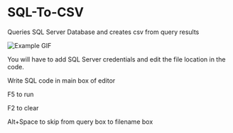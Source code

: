 # SQL-To-CSV
Queries SQL Server Database and creates csv from query results

![Example GIF](https://thumbs.gfycat.com/DisastrousQuerulousDragon-size_restricted.gif)

You will have to add SQL Server credentials and edit the file location in the code.

Write SQL code in main box of editor

F5 to run

F2 to clear

Alt+Space to skip from query box to filename box
